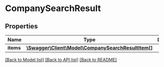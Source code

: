 # CompanySearchResult

## Properties
Name | Type | Description | Notes
------------ | ------------- | ------------- | -------------
**items** | [**\Swagger\Client\Model\CompanySearchResultItem[]**](CompanySearchResultItem.md) |  | [optional] 

[[Back to Model list]](../README.md#documentation-for-models) [[Back to API list]](../README.md#documentation-for-api-endpoints) [[Back to README]](../README.md)


